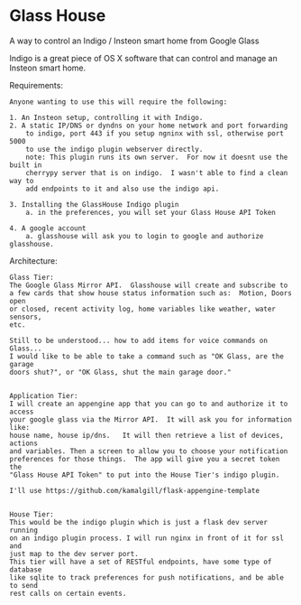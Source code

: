 Glass House
==========

A way to control an Indigo / Insteon smart home from Google Glass

Indigo is a great piece of OS X software that can control and manage an Insteon smart home.

Requirements:

    Anyone wanting to use this will require the following:

    1. An Insteon setup, controlling it with Indigo.
    2. A static IP/DNS or dyndns on your home network and port forwarding
        to indigo, port 443 if you setup ngninx with ssl, otherwise port 5000
        to use the indigo plugin webserver directly.
        note: This plugin runs its own server.  For now it doesnt use the built in
        cherrypy server that is on indigo.  I wasn't able to find a clean way to
        add endpoints to it and also use the indigo api.

    3. Installing the GlassHouse Indigo plugin
        a. in the preferences, you will set your Glass House API Token

    4. A google account
        a. glasshouse will ask you to login to google and authorize glasshouse.



Architecture:

    Glass Tier:
    The Google Glass Mirror API.  Glasshouse will create and subscribe to
    a few cards that show house status information such as:  Motion, Doors open
    or closed, recent activity log, home variables like weather, water sensors,
    etc.

    Still to be understood... how to add items for voice commands on Glass...
    I would like to be able to take a command such as "OK Glass, are the garage
    doors shut?", or "OK Glass, shut the main garage door."


    Application Tier:
    I will create an appengine app that you can go to and authorize it to access
    your google glass via the Mirror API.  It will ask you for information like:
    house name, house ip/dns.   It will then retrieve a list of devices, actions
    and variables. Then a screen to allow you to choose your notification
    preferences for those things.  The app will give you a secret token the
    "Glass House API Token" to put into the House Tier's indigo plugin.

    I'll use https://github.com/kamalgill/flask-appengine-template


    House Tier:
    This would be the indigo plugin which is just a flask dev server running
    on an indigo plugin process. I will run nginx in front of it for ssl and
    just map to the dev server port.
    This tier will have a set of RESTful endpoints, have some type of database
    like sqlite to track preferences for push notifications, and be able to send
    rest calls on certain events.


